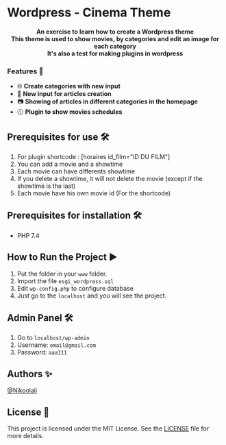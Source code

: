 # Wordpress - Cinema Theme #

<p align="center">
   <strong>An exercise to learn how to create a Wordpress theme</strong><br />
   <strong>This theme is used to show movies, by categories and edit an image for each category</strong><br />
   <strong>It's also a test for making plugins in wordpress</strong>
</p>

### Features 🚀

- 🌐 **Create categories with new input**
- 🔄 **New input for articles creation**
- 📷 **Showing of articles in different categories in the homepage**
- 🕦 **Plugin to show movies schedules**

## Prerequisites for use 🛠️

1. For plugin shortcode : [horaires id_film="ID DU FILM"]
2. You can add a movie and a showtime
3. Each movie can have differents showtime
4. If you delete a showtime, it will not delete the movie (except if the showtime is the last)
5. Each movie have his own movie id (For the shortcode)

## Prerequisites for installation 🛠️

- PHP 7.4

## How to Run the Project ▶️

1. Put the folder in your `www` folder.
2. Import the file `esgi_wordpress.sql`
3. Edit `wp-config.php` to configure database
4. Just go to the `localhost` and you will see the project.

## Admin Panel 🛠️

1. Go to `localhost/wp-admin`
2. Username: `email@gmail.com`
3. Password: `aaa111`

## Authors ✨

[@Nikoolaii](https://github.com/Nikoolaii)

## License 📄

This project is licensed under the MIT License. See the [LICENSE](LICENSE) file for more details.
